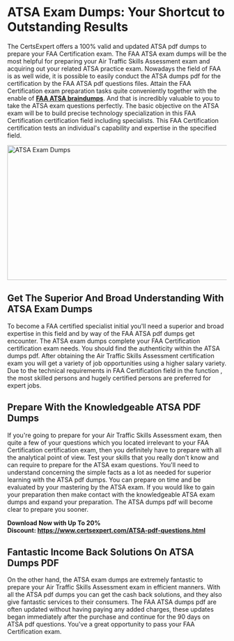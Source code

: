 <h1><strong>ATSA Exam Dumps: Your Shortcut to Outstanding Results</strong></h1>
<p>The CertsExpert offers a 100% valid and updated ATSA pdf dumps to prepare your FAA Certification exam. The FAA ATSA exam dumps will be the most helpful for preparing your Air Traffic Skills Assessment exam and acquiring out your related ATSA practice exam. Nowadays the field of FAA is as well wide, it is possible to easily conduct the ATSA dumps pdf for the certification by the FAA ATSA pdf questions files. Attain the FAA Certification exam preparation tasks quite conveniently together with the enable of <a href="https://www.certsexpert.com/ATSA-pdf-questions.html"><strong>FAA ATSA braindumps</strong></a>. And that is incredibly valuable to you to take the ATSA exam questions perfectly. The basic objective on the ATSA exam will be to build precise technology specialization in this FAA Certification certification field including specialists. This FAA Certification certification tests an individual's capability and expertise in the specified field.</p>
<p><img src="https://i.ibb.co/4K10yPt/Copy-of-Copy-of-Copy-of-Copy-of-Copy-of-Minimalist-Business-You-Tube-Thumbnail-49.png" alt="ATSA Exam Dumps" width="550" height="309" /></p>
<h2><strong>Get The Superior And Broad Understanding With ATSA Exam Dumps</strong></h2>
<p>To become a FAA certified specialist initial you'll need a superior and broad expertise in this field and by way of the FAA ATSA pdf dumps get encounter. The ATSA exam dumps complete your FAA Certification certification exam needs. You should find the authenticity within the ATSA dumps pdf. After obtaining the Air Traffic Skills Assessment certification exam you will get a variety of job opportunities using a higher salary variety. Due to the technical requirements in FAA Certification field in the function , the most skilled persons and hugely certified persons are preferred for expert jobs.&nbsp;</p>
<h2><strong>Prepare With the Knowledgeable ATSA PDF Dumps</strong></h2>
<p>If you're going to prepare for your Air Traffic Skills Assessment exam, then quite a few of your questions which you located irrelevant to your FAA Certification certification exam, then you definitely have to prepare with all the analytical point of view. Test your skills that you really don't know and can require to prepare for the ATSA exam questions. You'll need to understand concerning the simple facts as a lot as needed for superior learning with the ATSA pdf dumps. You can prepare on time and be evaluated by your mastering by the ATSA exam. If you would like to gain your preparation then make contact with the knowledgeable ATSA exam dumps and expand your preparation. The ATSA dumps pdf will become clear to prepare you sooner.</p>
<p><strong>Download Now with Up To 20% Discount:&nbsp;<a href="https://www.certsexpert.com/ATSA-pdf-questions.html">https://www.certsexpert.com/ATSA-pdf-questions.html</a></strong></p>
<h2><strong>Fantastic Income Back Solutions On ATSA Dumps PDF</strong></h2>
<p>On the other hand, the ATSA exam dumps are extremely fantastic to prepare your Air Traffic Skills Assessment exam in efficient manners. With all the ATSA pdf dumps you can get the cash back solutions, and they also give fantastic services to their consumers. The FAA ATSA dumps pdf are often updated without having paying any added charges, these updates began immediately after the purchase and continue for the 90 days on ATSA pdf questions. You've a great opportunity to pass your FAA Certification exam.</p>
